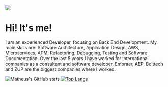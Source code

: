 ![](https://komarev.com/ghpvc/?username=matheuspsantos&color=blueviolet)


# Hi! It's me!

I am an experienced Developer, focusing on Back End Development. My main skills are: Software Architecture, Application Design, AWS, Microservices, APM, Refactoring, Debugging, Testing and Software Documentation.
Over the last 5 years I have worked for international companies as a consultant and software developer.
Embraer, AEP, Bolttech and ZUP are the biggest companies where I worked.

![Matheus's GitHub stats](https://github-readme-stats.vercel.app/api?username=matheuspsantos&show_icons=true&layout=gradient) [![Top Langs](https://github-readme-stats.vercel.app/api/top-langs/?username=matheuspsantos&layout=donut&&exclude_repo=matheuspsantos.github.io,if68x-c91&hide=html,php,scss,css,markdown)](https://github.com/matheuspsantos)
